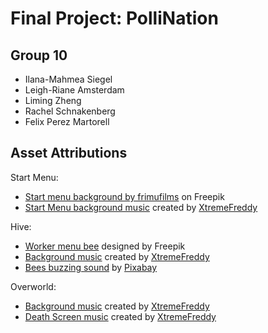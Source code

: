 # Final Project: PolliNation
## Group 10
- Ilana-Mahmea Siegel
- Leigh-Riane Amsterdam
- Liming Zheng
- Rachel Schnakenberg
- Felix Perez Martorell

## Asset Attributions
Start Menu:
- <a href="https://www.freepik.com/free-vector/honeycombs-covered-dripping-honey-with-field-full-beehives-surrounded-by-flowers_10117324.htm#fromView=search&page=1&position=1&uuid=bdd99d60-9545-424d-8bd5-d24030ef328c">Start menu background by frimufilms</a> on Freepik
- [Start Menu background music](https://pixabay.com/music/upbeat-bit-beats-7-194291/) created by [XtremeFreddy](https://pixabay.com/users/xtremefreddy-32332307/)

Hive:
- <a href="https://www.freepik.com/icon/blog_12713691#fromView=search&page=1&position=1&uuid=25171f27-9918-47dd-85bc-b1396c8d487a">Worker menu bee</a> designed by Freepik
- <a href="https://pixabay.com/music/video-games-game-music-loop-10-145572/">Background music</a> created by [XtremeFreddy](https://pixabay.com/users/xtremefreddy-32332307/)
- <a href="https://pixabay.com/sound-effects/bee-hive-2-17072/">Bees buzzing sound</a> by [Pixabay](https://pixabay.com/users/pixabay-1/)

Overworld:
- <a href="https://pixabay.com/sound-effects/game-music-loop-6-144641/">Background music</a> created by [XtremeFreddy](https://pixabay.com/users/xtremefreddy-32332307/)
- <a href="https://pixabay.com/music/video-games-distorted-worlds-146471/">Death Screen music</a> created by [XtremeFreddy](https://pixabay.com/users/xtremefreddy-32332307/)
